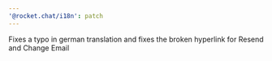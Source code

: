 ```yaml
---
'@rocket.chat/i18n': patch
---
```


Fixes a typo in german translation and fixes the broken hyperlink for Resend and Change Email
